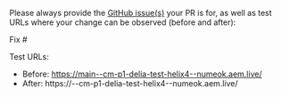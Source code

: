 Please always provide the [GitHub issue(s)](../issues) your PR is for, as well as test URLs where your change can be observed (before and after):

Fix #<gh-issue-id>

Test URLs:
- Before: https://main--cm-p1-delia-test-helix4--numeok.aem.live/
- After: https://<branch>--cm-p1-delia-test-helix4--numeok.aem.live/
